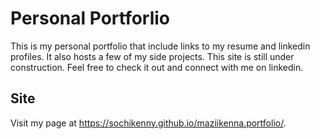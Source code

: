 # Personal Portforlio

This is my personal portfolio that include links to my resume and linkedin profiles. It also hosts a few of my side projects. This site is still under construction. Feel free to check it out and connect with me on linkedin. 

## Site
Visit my page at https://sochikenny.github.io/maziikenna.portfolio/.
